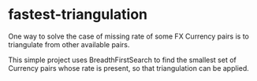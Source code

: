 # fastest-triangulation
One way to solve the case of missing rate of some FX Currency pairs is to triangulate from other available pairs.

This simple project uses BreadthFirstSearch to find the smallest set of Currency pairs whose rate is present, so that triangulation can be applied.